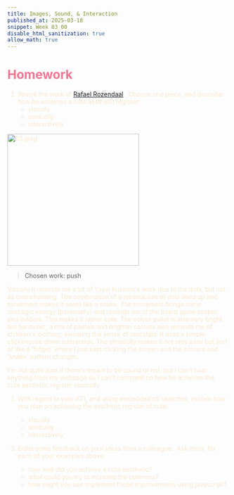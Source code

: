 ```yaml
---
title: Images, Sound, & Interaction
published_at: 2025-03-18
snippet: Week 03 00
disable_html_sanitization: true
allow_math: true
---
```


<style>
  background-color {color:#6A98F1;}
  h1 {color:#F27794;}
  body {color:#f9e8ce}
  justify-content {center;}
</style>

# Homework

1. Revisit the work of [Rafael Rozendaal](http://visually%20sonically%20interactively).  Choose one piece, and describe how he achieves a cute aesthetic register:
   - visually
   - sonically
   - interactively

<img src="/W03/03.jpeg" alt="03.jpeg" width="300"/>

> Chosen work: push

Visually it reminds me a bit of Yayoi Kusama's work due to the dots, but not as overwhelming. The combination of a minimal use of dots lined up and movement makes it seem like a snake. The movement brings some nostalgic energy (personally) and reminds me of the board game snakes and ladders. This makes it rather cute. The colour pallet is also very bright but harmonic, a mix of pastels and brighter colours also reminds me of children's clothing, elevating the sense of nostalgia. It uses a simple click/mouse down interaction. The simplicity makes it not only easy but sort of like a 'fidget' where I just kept clicking the screen and the colours and 'snake' pattern changes.

I'm not quite sure if there's meant to be sound or not, but I can't hear anything from my webpage so I can't comment on how he achieves the cute aesthetic register sonically.

2. With regard to your AT1, and using embedded p5 sketches, explain how you plan on achieving the aesthetic register of cute:

   - visually
   - sonically
   - interactively

3. Enlist some feedback on your ideas from a colleague.  Ask them, for each of your examples above:
   - how well did you achieve a cute aesthetic?
   - what could you try to increase the cuteness?
   - how might you use implement these improvements using javascript?
